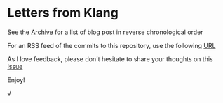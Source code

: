 # Letters from Klang

See the [Archive](https://github.com/viktorklang/blog/commits/master) for a list of blog post in reverse chronological order

For an RSS feed of the commits to this repository, use the following [URL](https://github.com/viktorklang/blog/commits.atom)

As I love feedback, please don't hesitate to share your thoughts on this [Issue](https://github.com/viktorklang/blog/issues/3)

Enjoy!

√
